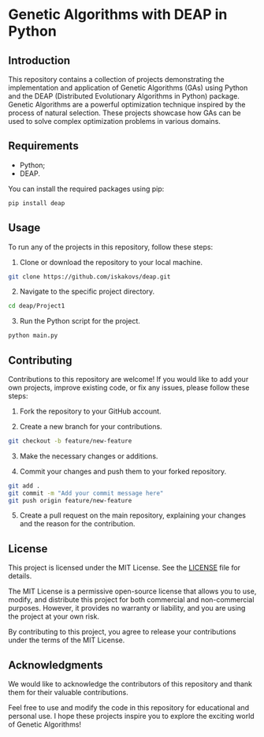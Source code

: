 # Genetic Algorithms with DEAP in Python

## Introduction

This repository contains a collection of projects demonstrating the implementation and application of Genetic Algorithms (GAs) using Python and the DEAP (Distributed Evolutionary Algorithms in Python) package. Genetic Algorithms are a powerful optimization technique inspired by the process of natural selection. These projects showcase how GAs can be used to solve complex optimization problems in various domains.

## Requirements

- Python;
- DEAP.

You can install the required packages using pip:
```bash
pip install deap
```
## Usage

To run any of the projects in this repository, follow these steps:

1. Clone or download the repository to your local machine.
```bash
git clone https://github.com/iskakovs/deap.git
```

2. Navigate to the specific project directory.
```bash
cd deap/Project1
```

3. Run the Python script for the project.
```bash
python main.py
```

## Contributing

Contributions to this repository are welcome! If you would like to add your own projects, improve existing code, or fix any issues, please follow these steps:

1. Fork the repository to your GitHub account.

2. Create a new branch for your contributions.
```bash
git checkout -b feature/new-feature
```

3. Make the necessary changes or additions.

4. Commit your changes and push them to your forked repository.
```bash
git add .
git commit -m "Add your commit message here"
git push origin feature/new-feature
```

5. Create a pull request on the main repository, explaining your changes and the reason for the contribution.

## License

This project is licensed under the MIT License. See the [LICENSE](LICENSE) file for details.

The MIT License is a permissive open-source license that allows you to use, modify, and distribute this project for both commercial and non-commercial purposes. However, it provides no warranty or liability, and you are using the project at your own risk.

By contributing to this project, you agree to release your contributions under the terms of the MIT License.

## Acknowledgments

We would like to acknowledge the contributors of this repository and thank them for their valuable contributions.

Feel free to use and modify the code in this repository for educational and personal use. I hope these projects inspire you to explore the exciting world of Genetic Algorithms!
